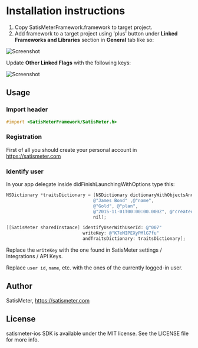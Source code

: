 # Installation instructions

1. Copy SatisMeterFramework.framework to target project.
2. Add framework to a target project using 'plus' button under **Linked Frameworks and Libraries** section in **General** tab like so:

![Screenshot](https://raw.githubusercontent.com/satismeter/satismeter-ios/master/Images/add_framework.png)

Update **Other Linked Flags** with the following keys:

![Screenshot](https://raw.githubusercontent.com/satismeter/satismeter-ios/master/Images/flags.png)

## Usage

### Import header
```objective-c
#import <SatisMeterFramework/SatisMeter.h>
```

### Registration
First of all you should create your personal account in https://satismeter.com

### Identify user

In your app delegate inside didFinishLaunchingWithOptions type this:

```objective-c
NSDictionary *traitsDictionary = [NSDictionary dictionaryWithObjectsAndKeys:
                                 @"James Bond" ,@"name",
                                 @"Gold", @"plan",
                                 @"2015-11-01T00:00:00.000Z", @"createdAt",
                                 nil];

[[SatisMeter sharedInstance] identifyUserWithUserId: @"007"
                             writeKey: @"K7eMIPEXyPMlG7fu"
                             andTraitsDictionary: traitsDictionary];
```

Replace the `writeKey` with the one found in SatisMeter settings / Integrations / API Keys.

Replace `user id`, `name`, etc. with the ones of the currently logged-in user.
## Author

SatisMeter, https://satismeter.com

## License

satismeter-ios SDK is available under the MIT license. See the LICENSE file for more info.
